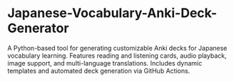 # Japanese-Vocabulary-Anki-Deck-Generator
A Python-based tool for generating customizable Anki decks for Japanese vocabulary learning. Features reading and listening cards, audio playback, image support, and multi-language translations. Includes dynamic templates and automated deck generation via GitHub Actions.
